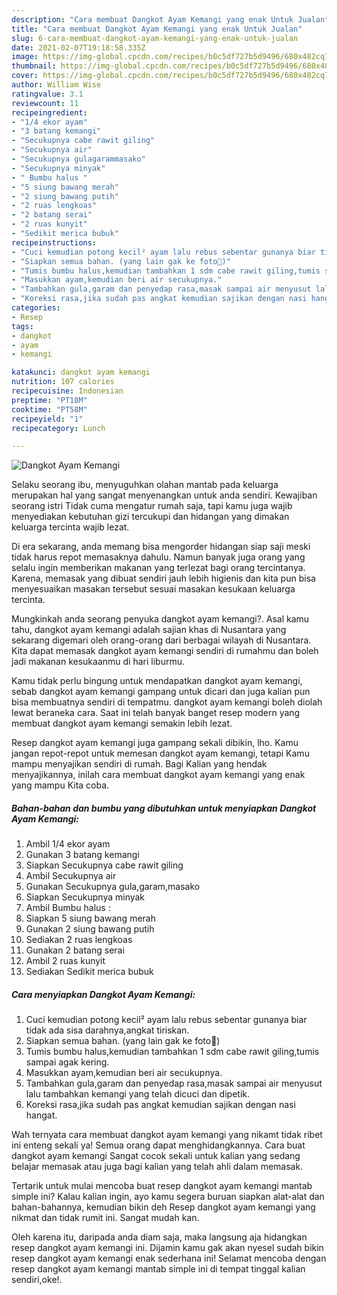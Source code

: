 ```yaml
---
description: "Cara membuat Dangkot Ayam Kemangi yang enak Untuk Jualan"
title: "Cara membuat Dangkot Ayam Kemangi yang enak Untuk Jualan"
slug: 6-cara-membuat-dangkot-ayam-kemangi-yang-enak-untuk-jualan
date: 2021-02-07T19:18:58.335Z
image: https://img-global.cpcdn.com/recipes/b0c5df727b5d9496/680x482cq70/dangkot-ayam-kemangi-foto-resep-utama.jpg
thumbnail: https://img-global.cpcdn.com/recipes/b0c5df727b5d9496/680x482cq70/dangkot-ayam-kemangi-foto-resep-utama.jpg
cover: https://img-global.cpcdn.com/recipes/b0c5df727b5d9496/680x482cq70/dangkot-ayam-kemangi-foto-resep-utama.jpg
author: William Wise
ratingvalue: 3.1
reviewcount: 11
recipeingredient:
- "1/4 ekor ayam"
- "3 batang kemangi"
- "Secukupnya cabe rawit giling"
- "Secukupnya air"
- "Secukupnya gulagarammasako"
- "Secukupnya minyak"
- " Bumbu halus "
- "5 siung bawang merah"
- "2 siung bawang putih"
- "2 ruas lengkoas"
- "2 batang serai"
- "2 ruas kunyit"
- "Sedikit merica bubuk"
recipeinstructions:
- "Cuci kemudian potong kecil² ayam lalu rebus sebentar gunanya biar tidak ada sisa darahnya,angkat tiriskan."
- "Siapkan semua bahan. (yang lain gak ke foto🤭)"
- "Tumis bumbu halus,kemudian tambahkan 1 sdm cabe rawit giling,tumis sampai agak kering."
- "Masukkan ayam,kemudian beri air secukupnya."
- "Tambahkan gula,garam dan penyedap rasa,masak sampai air menyusut lalu tambahkan kemangi yang telah dicuci dan dipetik."
- "Koreksi rasa,jika sudah pas angkat kemudian sajikan dengan nasi hangat."
categories:
- Resep
tags:
- dangkot
- ayam
- kemangi

katakunci: dangkot ayam kemangi 
nutrition: 107 calories
recipecuisine: Indonesian
preptime: "PT18M"
cooktime: "PT58M"
recipeyield: "1"
recipecategory: Lunch

---
```



![Dangkot Ayam Kemangi](https://img-global.cpcdn.com/recipes/b0c5df727b5d9496/680x482cq70/dangkot-ayam-kemangi-foto-resep-utama.jpg)

Selaku seorang ibu, menyuguhkan olahan mantab pada keluarga merupakan hal yang sangat menyenangkan untuk anda sendiri. Kewajiban seorang istri Tidak cuma mengatur rumah saja, tapi kamu juga wajib menyediakan kebutuhan gizi tercukupi dan hidangan yang dimakan keluarga tercinta wajib lezat.

Di era  sekarang, anda memang bisa mengorder hidangan siap saji meski tidak harus repot memasaknya dahulu. Namun banyak juga orang yang selalu ingin memberikan makanan yang terlezat bagi orang tercintanya. Karena, memasak yang dibuat sendiri jauh lebih higienis dan kita pun bisa menyesuaikan masakan tersebut sesuai masakan kesukaan keluarga tercinta. 



Mungkinkah anda seorang penyuka dangkot ayam kemangi?. Asal kamu tahu, dangkot ayam kemangi adalah sajian khas di Nusantara yang sekarang digemari oleh orang-orang dari berbagai wilayah di Nusantara. Kita dapat memasak dangkot ayam kemangi sendiri di rumahmu dan boleh jadi makanan kesukaanmu di hari liburmu.

Kamu tidak perlu bingung untuk mendapatkan dangkot ayam kemangi, sebab dangkot ayam kemangi gampang untuk dicari dan juga kalian pun bisa membuatnya sendiri di tempatmu. dangkot ayam kemangi boleh diolah lewat beraneka cara. Saat ini telah banyak banget resep modern yang membuat dangkot ayam kemangi semakin lebih lezat.

Resep dangkot ayam kemangi juga gampang sekali dibikin, lho. Kamu jangan repot-repot untuk memesan dangkot ayam kemangi, tetapi Kamu mampu menyajikan sendiri di rumah. Bagi Kalian yang hendak menyajikannya, inilah cara membuat dangkot ayam kemangi yang enak yang mampu Kita coba.

<!--inarticleads1-->

##### Bahan-bahan dan bumbu yang dibutuhkan untuk menyiapkan Dangkot Ayam Kemangi:

1. Ambil 1/4 ekor ayam
1. Gunakan 3 batang kemangi
1. Siapkan Secukupnya cabe rawit giling
1. Ambil Secukupnya air
1. Gunakan Secukupnya gula,garam,masako
1. Siapkan Secukupnya minyak
1. Ambil  Bumbu halus :
1. Siapkan 5 siung bawang merah
1. Gunakan 2 siung bawang putih
1. Sediakan 2 ruas lengkoas
1. Gunakan 2 batang serai
1. Ambil 2 ruas kunyit
1. Sediakan Sedikit merica bubuk




<!--inarticleads2-->

##### Cara menyiapkan Dangkot Ayam Kemangi:

1. Cuci kemudian potong kecil² ayam lalu rebus sebentar gunanya biar tidak ada sisa darahnya,angkat tiriskan.
1. Siapkan semua bahan. (yang lain gak ke foto🤭)
1. Tumis bumbu halus,kemudian tambahkan 1 sdm cabe rawit giling,tumis sampai agak kering.
1. Masukkan ayam,kemudian beri air secukupnya.
1. Tambahkan gula,garam dan penyedap rasa,masak sampai air menyusut lalu tambahkan kemangi yang telah dicuci dan dipetik.
1. Koreksi rasa,jika sudah pas angkat kemudian sajikan dengan nasi hangat.




Wah ternyata cara membuat dangkot ayam kemangi yang nikamt tidak ribet ini enteng sekali ya! Semua orang dapat menghidangkannya. Cara buat dangkot ayam kemangi Sangat cocok sekali untuk kalian yang sedang belajar memasak atau juga bagi kalian yang telah ahli dalam memasak.

Tertarik untuk mulai mencoba buat resep dangkot ayam kemangi mantab simple ini? Kalau kalian ingin, ayo kamu segera buruan siapkan alat-alat dan bahan-bahannya, kemudian bikin deh Resep dangkot ayam kemangi yang nikmat dan tidak rumit ini. Sangat mudah kan. 

Oleh karena itu, daripada anda diam saja, maka langsung aja hidangkan resep dangkot ayam kemangi ini. Dijamin kamu gak akan nyesel sudah bikin resep dangkot ayam kemangi enak sederhana ini! Selamat mencoba dengan resep dangkot ayam kemangi mantab simple ini di tempat tinggal kalian sendiri,oke!.

